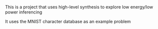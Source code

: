 This is a project that uses high-level synthesis to explore low energy/low power inferencing

It uses the MNIST character database as an example problem

